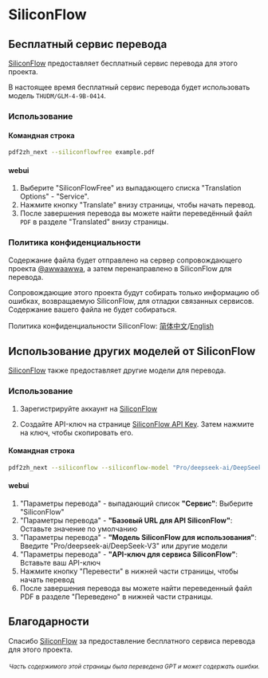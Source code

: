 # SiliconFlow

## Бесплатный сервис перевода

[SiliconFlow](https://siliconflow.cn) предоставляет бесплатный сервис перевода для этого проекта.

В настоящее время бесплатный сервис перевода будет использовать модель `THUDM/GLM-4-9B-0414`.

### Использование

#### Командная строка

```bash
pdf2zh_next --siliconflowfree example.pdf 
```

#### webui

1. Выберите "SiliconFlowFree" из выпадающего списка "Translation Options" - "Service".
2. Нажмите кнопку "Translate" внизу страницы, чтобы начать перевод.
3. После завершения перевода вы можете найти переведённый файл `PDF` в разделе "Translated" внизу страницы.


### Политика конфиденциальности

Содержание файла будет отправлено на сервер сопровождающего проекта [@awwaawwa](https://github.com/awwaawwa), а затем перенаправлено в SiliconFlow для перевода.

Сопровождающие этого проекта будут собирать только информацию об ошибках, возвращаемую SiliconFlow, для отладки связанных сервисов. Содержание вашего файла не будет собираться.

Политика конфиденциальности SiliconFlow: [简体中文](https://docs.siliconflow.cn/cn/legals/privacy-policy)/[English](https://docs.siliconflow.cn/en/legals/privacy-policy)



## Использование других моделей от SiliconFlow

[SiliconFlow](https://siliconflow.cn) также предоставляет другие модели для перевода.

### Использование

1. Зарегистрируйте аккаунт на [SiliconFlow](https://siliconflow.cn)

2. Создайте API-ключ на странице [SiliconFlow API Key](https://cloud.siliconflow.cn/me/account/ak). Затем нажмите на ключ, чтобы скопировать его.

#### Командная строка

```bash
pdf2zh_next --siliconflow --siliconflow-model "Pro/deepseek-ai/DeepSeek-V3" --siliconflow-api-key <your-api-key> example.pdf
```

#### webui

1. "Параметры перевода" - выпадающий список **"Сервис"**: Выберите "SiliconFlow"
2. "Параметры перевода" - **"Базовый URL для API SiliconFlow"**: Оставьте значение по умолчанию
3. "Параметры перевода" - **"Модель SiliconFlow для использования"**: Введите "Pro/deepseek-ai/DeepSeek-V3" или другие модели
4. "Параметры перевода" - **"API-ключ для сервиса SiliconFlow"**: Вставьте ваш API-ключ
5. Нажмите кнопку "Перевести" в нижней части страницы, чтобы начать перевод
6. После завершения перевода вы можете найти переведенный файл PDF в разделе "Переведено" в нижней части страницы.


## Благодарности

Спасибо [SiliconFlow](https://siliconflow.cn) за предоставление бесплатного сервиса перевода для этого проекта.

<div align="right"> 
<h6><small>Часть содержимого этой страницы была переведена GPT и может содержать ошибки.</small></h6>